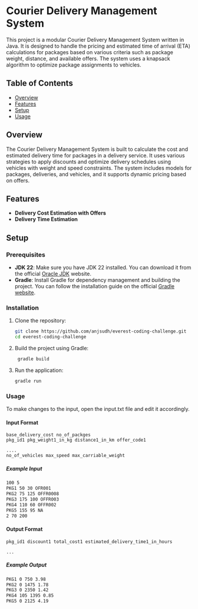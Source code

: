 # Courier Delivery Management System

This project is a modular Courier Delivery Management System written in Java. It is designed to handle the pricing and estimated time of arrival (ETA) calculations for packages based on various criteria such as package weight, distance, and available offers. The system uses a knapsack algorithm to optimize package assignments to vehicles.

## Table of Contents

- [Overview](#overview)
- [Features](#features)
- [Setup](#setup)
- [Usage](#usage)

## Overview

The Courier Delivery Management System is built to calculate the cost and estimated delivery time for packages in a delivery service. It uses various strategies to apply discounts and optimize delivery schedules using vehicles with weight and speed constraints. The system includes models for packages, deliveries, and vehicles, and it supports dynamic pricing based on offers.

## Features

- **Delivery Cost Estimation with Offers**
- **Delivery Time Estimation**

## Setup

### Prerequisites

- **JDK 22**: Make sure you have JDK 22 installed. You can download it from the official [Oracle JDK](https://www.oracle.com/java/technologies/javase-jdk22-downloads.html) website.
- **Gradle**: Install Gradle for dependency management and building the project. You can follow the installation guide on the official [Gradle website](https://gradle.org/install/).

### Installation

1. Clone the repository:
   ```bash
   git clone https://github.com/anjsudh/everest-coding-challenge.git
   cd everest-coding-challenge
   ```
   
2. Build the project using Gradle:
   ```bash
    gradle build
   ```
 
3. Run the application:
   ```bash
   gradle run
   ```
 
### Usage
To make changes to the input, open the input.txt file and edit it accordingly.

#### Input Format
```
base_delivery_cost no_of_packges
pkg_id1 pkg_weight1_in_kg distance1_in_km offer_code1

....
no_of_vehicles max_speed max_carriable_weight
```
##### Example Input
```bash
100 5
PKG1 50 30 OFR001
PKG2 75 125 OFFR0008
PKG3 175 100 OFFR003
PKG4 110 60 OFFR002
PKG5 155 95 NA
2 70 200
```

#### Output Format
```
pkg_id1 discount1 total_cost1 estimated_delivery_time1_in_hours

...
```
##### Example Output
```bash
PKG1 0 750 3.98
PKG2 0 1475 1.78
PKG3 0 2350 1.42
PKG4 105 1395 0.85
PKG5 0 2125 4.19
```
